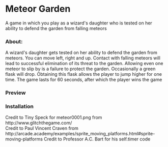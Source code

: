 # Meteor Garden
<body>A game in which you play as a wizard's daughter who is tested on her ability to defend the garden from
falling meteors</body>
<h3>About:</h3>
<body>A wizard's daughter gets tested on her ability to defend the garden from meteors. 
You can move left, right and up. Contact with falling meteors will lead to 
 successful elimination of its threat to the garden. Allowing even one meteor to slip by
 is a failure to protect the garden. Occasionally a green flask 
will drop. Obtaining this flask allows the player to jump higher for one time. 
The game lasts for 60 seconds, after which the player wins the game
</body>
<h3>Preview</h3>
<h3>Installation</h3>
Credit to Tiny Speck for meteor0001.png from http://www.glitchthegame.com/ <br>
Credit to Paul Vincent Craven from http://arcade.academy/examples/sprite_moving_platforms.html#sprite-moving-platforms
Credit to Professor A.C. Bart for his self.timer code



